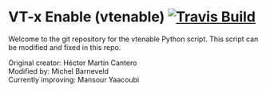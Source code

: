 # VT-x Enable (vtenable) [![Travis Build][travis]](https://travis-ci.org/mansouryaacoubi/vtenable)
Welcome to the git repository for the vtenable Python script.
This script can be modified and fixed in this repo.


Original creator: Héctor Martín Cantero<br />
Modified by: Michel Barneveld<br />
Currently improving: Mansour Yaacoubi

[travis]: <https://travis-ci.org/mansouryaacoubi/vtenable.svg?branch=master>